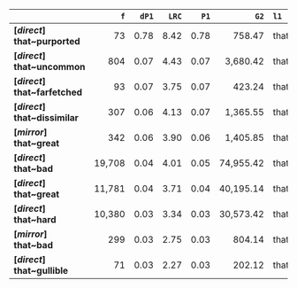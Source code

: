 |                                |    `f` |   `dP1` |   `LRC` |   `P1` |      `G2` | `l1`   | `l2`       |    `f1` |    `f2` |        `N` |   `exp_f` |   `unexp_f` |   `unexp_r` |   `odds_r_disc` |    `t` |   `MI` |   `dP2` |   `P2` |   `deltaP_max` |   `deltaP_mean` | `dataset`   |
|:-------------------------------|-------:|--------:|--------:|-------:|----------:|:-------|:-----------|--------:|--------:|-----------:|----------:|------------:|------------:|----------------:|-------:|-------:|--------:|-------:|---------------:|----------------:|:------------|
| **[_direct_] that~purported**  |     73 |    0.78 |    8.42 |   0.78 |    758.47 | that   | purported  | 208,262 |      93 | 72,839,571 |      0.27 |       72.73 |        1.00 |            3.10 |   8.51 |   2.44 |    0.00 |   0.00 |           0.78 |            0.39 | direct      |
| **[_direct_] that~uncommon**   |    804 |    0.07 |    4.43 |   0.07 |  3,680.42 | that   | uncommon   | 208,262 |  11,312 | 72,839,571 |     32.34 |      771.66 |        0.96 |            1.43 |  27.21 |   1.40 |    0.00 |   0.00 |           0.07 |            0.04 | direct      |
| **[_direct_] that~farfetched** |     93 |    0.07 |    3.75 |   0.07 |    423.24 | that   | farfetched | 208,262 |   1,324 | 72,839,571 |      3.79 |       89.21 |        0.96 |            1.42 |   9.25 |   1.39 |    0.00 |   0.00 |           0.07 |            0.03 | direct      |
| **[_direct_] that~dissimilar** |    307 |    0.06 |    4.13 |   0.07 |  1,365.55 | that   | dissimilar | 208,262 |   4,605 | 72,839,571 |     13.17 |      293.83 |        0.96 |            1.40 |  16.77 |   1.37 |    0.00 |   0.00 |           0.06 |            0.03 | direct      |
| **[_mirror_] that~great**      |    342 |    0.06 |    3.90 |   0.06 |  1,405.85 | that   | great      |   5,494 |   5,568 |  1,701,929 |     17.97 |      324.03 |        0.95 |            1.33 |  17.52 |   1.28 |    0.06 |   0.06 |           0.06 |            0.06 | mirror      |
| **[_direct_] that~bad**        | 19,708 |    0.04 |    4.01 |   0.05 | 74,955.42 | that   | bad        | 208,262 | 429,537 | 72,839,571 |  1,228.13 |   18,479.87 |        0.94 |            1.27 | 131.64 |   1.21 |    0.09 |   0.09 |           0.09 |            0.07 | direct      |
| **[_direct_] that~great**      | 11,781 |    0.04 |    3.71 |   0.04 | 40,195.14 | that   | great      | 208,262 | 309,258 | 72,839,571 |    884.23 |   10,896.77 |        0.92 |            1.16 | 100.39 |   1.12 |    0.05 |   0.06 |           0.05 |            0.04 | direct      |
| **[_direct_] that~hard**       | 10,380 |    0.03 |    3.34 |   0.03 | 30,573.42 | that   | hard       | 208,262 | 348,463 | 72,839,571 |    996.32 |    9,383.68 |        0.90 |            1.05 |  92.10 |   1.02 |    0.05 |   0.05 |           0.05 |            0.04 | direct      |
| **[_mirror_] that~bad**        |    299 |    0.03 |    2.75 |   0.03 |    804.14 | that   | bad        |   5,494 |  10,261 |  1,701,929 |     33.12 |      265.88 |        0.89 |            0.99 |  15.38 |   0.96 |    0.05 |   0.05 |           0.05 |            0.04 | mirror      |
| **[_direct_] that~gullible**   |     71 |    0.03 |    2.27 |   0.03 |    202.12 | that   | gullible   | 208,262 |   2,459 | 72,839,571 |      7.03 |       63.97 |        0.90 |            1.02 |   7.59 |   1.00 |    0.00 |   0.00 |           0.03 |            0.01 | direct      |